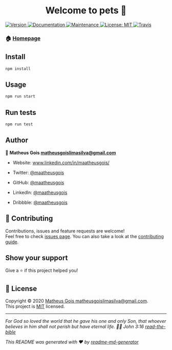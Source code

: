 <h1 align="center">Welcome to pets 👋</h1>
<p>
  <a href="https://www.npmjs.com/package/pets" target="_blank">
    <img alt="Version" src="https://img.shields.io/npm/v/pets.svg">
  </a>
  <a href="https://github.com/MaatheusGois/Pets#readme" target="_blank">
    <img alt="Documentation" src="https://img.shields.io/badge/documentation-yes-brightgreen.svg" />
  </a>
  <a href="https://github.com/MaatheusGois/Pets/graphs/commit-activity" target="_blank">
    <img alt="Maintenance" src="https://img.shields.io/badge/Maintained%3F-yes-green.svg" />
  </a>
  <a href="https://github.com/MaatheusGois/Pets/blob/master/LICENSE" target="_blank">
    <img alt="License: MIT" src="https://img.shields.io/github/license/MaatheusGois/pets" />
  </a>
  <a href="(https://travis-ci.org/MaatheusGois/Pets" target="_blank">
    <img alt="Travis" src="https://travis-ci.org/MaatheusGois/Pets.svg?branch=master" />
  </a>
</p>

### 🏠 [Homepage](https://github.com/MaatheusGois/Pets#readme)

## Install

```sh
npm install
```

## Usage

```sh
npm run start
```

## Run tests

```sh
npm run test
```

## Author

👤 **Matheus Gois <matheusgoislimasilva@gmail.com>**

* Website: www.linkedin.com/in/maatheusgois/

* Twitter: [@maatheusgois](https://twitter.com/maatheusgois)

* GitHub: [@maatheusgois](https://github.com/maatheusgois)  

* LinkedIn: [@maatheusgois](https://linkedin.com/in/maatheusgois)

* Dribbble: [@maatheusgois](https://dribbble.com/maatheusgois)


## 🤝 Contributing

Contributions, issues and feature requests are welcome!<br />Feel free to check [issues page](https://github.com/MaatheusGois/Pets/issues). You can also take a look at the [contributing guide](https://github.com/MaatheusGois/Pets/blob/master/CONTRIBUTING.md).

## Show your support

Give a ⭐️ if this project helped you!

## 📝 License

Copyright © 2020 [Matheus Gois <matheusgoislimasilva@gmail.com>](https://github.com/MaatheusGois).<br />
This project is [MIT](https://github.com/MaatheusGois/Pets/blob/master/LICENSE) licensed.

***
_For God so loved the world that he gave his one and only Son, that whoever believes in him shall not perish but have eternal life. 🙌🏻 John 3:16 [read-the-bible](https://biblia.com/bible/esv/john/3/16)_

_This README was generated with ❤️ by [readme-md-generator](https://github.com/kefranabg/readme-md-generator)_

